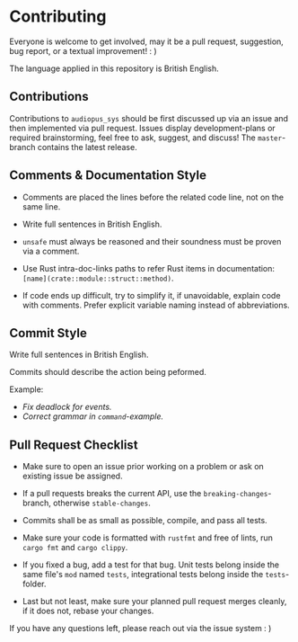 # Contributing

Everyone is welcome to get involved, may it be a pull request, suggestion, bug
report, or a textual improvement! : )

The language applied in this repository is British English.

## Contributions

Contributions to `audiopus_sys` should be first discussed up via an issue and then
implemented via pull request.
Issues display development-plans or required brainstorming, feel free to ask,
suggest, and discuss!
The `master`-branch contains the latest release.

## Comments & Documentation Style

- Comments are placed the lines before the related code line, not on the same
line.

- Write full sentences in British English.

- `unsafe` must always be reasoned and their soundness must be proven via a
comment.

- Use Rust intra-doc-links paths to refer Rust items in documentation:
`[name](crate::module::struct::method)`.

- If code ends up difficult, try to simplify it, if unavoidable, explain code
with comments. Prefer explicit variable naming instead of abbreviations.

## Commit Style

Write full sentences in British English.

Commits should describe the action being peformed.

Example:
- *Fix deadlock for events.*
- *Correct grammar in `command`-example.*

## Pull Request Checklist

- Make sure to open an issue prior working on a problem or ask on existing
issue be assigned.

- If a pull requests breaks the current API, use the `breaking-changes`-branch,
otherwise `stable-changes`.

- Commits shall be as small as possible, compile, and pass all tests.

- Make sure your code is formatted with `rustfmt` and free of lints,
run `cargo fmt` and `cargo clippy`.

- If you fixed a bug, add a test for that bug. Unit tests belong inside the
same file's `mod` named `tests`, integrational tests belong inside the
`tests`-folder.

- Last but not least, make sure your planned pull request merges cleanly,
if it does not, rebase your changes.

If you have any questions left, please reach out via the issue system : )
